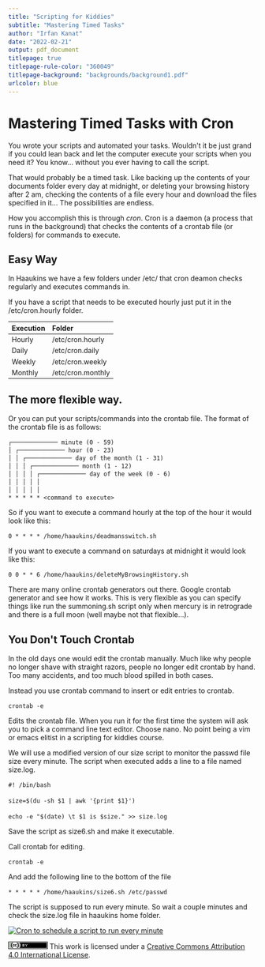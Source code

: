 ```yaml
---
title: "Scripting for Kiddies"
subtitle: "Mastering Timed Tasks"
author: "Irfan Kanat"
date: "2022-02-21"
output: pdf_document
titlepage: true
titlepage-rule-color: "360049"
titlepage-background: "backgrounds/background1.pdf"
urlcolor: blue
---
```


# Mastering Timed Tasks with Cron

You wrote your scripts and automated your tasks. Wouldn't it be just grand if you could lean back and let the computer execute your scripts when you need it? You know... without you ever having to call the script.

That would probably be a timed task. Like backing up the contents of your documents folder every day at midnight, or deleting your browsing history after 2 am, checking the contents of a file every hour and download the files specified in it... The possibilities are endless.

How you accomplish this is through *cron*. Cron is a daemon (a process that runs in the background) that checks the contents of a crontab file (or folders) for commands to execute.

## Easy Way

In Haaukins we have a few folders under /etc/ that cron deamon checks regularly and executes commands in.

If you have a script that needs to be executed hourly just put it in the /etc/cron.hourly folder.

| **Execution** | **Folder** |
|:----|:----|
| Hourly | /etc/cron.hourly |
| Daily | /etc/cron.daily |
| Weekly | /etc/cron.weekly |
| Monthly | /etc/cron.monthly |

## The more flexible way.

Or you can put your scripts/commands into the crontab file. The format of the crontab file is as follows:

	┌───────────── minute (0 - 59)
	│ ┌───────────── hour (0 - 23)
	│ │ ┌───────────── day of the month (1 - 31)
	│ │ │ ┌───────────── month (1 - 12)
	│ │ │ │ ┌───────────── day of the week (0 - 6)
	│ │ │ │ │
	│ │ │ │ │
	* * * * * <command to execute>

So if you want to execute a command hourly at the top of the hour it would look like this:

	0 * * * * /home/haaukins/deadmansswitch.sh

If you want to execute a command on saturdays at midnight it would look like this:

	0 0 * * 6 /home/haaukins/deleteMyBrowsingHistory.sh

There are many online crontab generators out there. Google crontab generator and see how it works. This is very flexible as you can specify things like run the summoning.sh script only when mercury is in retrograde and there is a full moon (well maybe not that flexible...).

## You Don't Touch Crontab

In the old days one would edit the crontab manually. Much like why people no longer shave with straight razors, people no longer edit crontab by hand. Too many accidents, and too much blood spilled in both cases.

Instead you use crontab command to insert or edit entries to crontab.

    crontab -e

Edits the crontab file. When you run it for the first time the system will ask you to pick a command line text editor. Choose nano. No point being a vim or emacs elitist in a scripting for kiddies course.

We will use a modified version of our size script to monitor the passwd file size every minute. The script when executed adds a line to a file named size.log.

    #! /bin/bash
    
    size=$(du -sh $1 | awk '{print $1}')
    
    echo -e "$(date) \t $1 is $size." >> size.log

Save the script as size6.sh and make it executable.

Call crontab for editing.

    crontab -e

And add the following line to the bottom of the file

    * * * * * /home/haaukins/size6.sh /etc/passwd

The script is supposed to run every minute. So wait a couple minutes and check the size.log file in haaukins home folder.

[![Cron to schedule a script to run every minute](figures/cron.gif)](videos/cron.mp4 "Click to watch with audio")

![CC4](CC4.png) This work is licensed under a [Creative Commons Attribution 4.0 International License](http://creativecommons.org/licenses/by/4.0/).